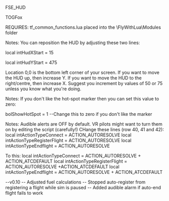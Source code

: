 FSE_HUD

TOGFox

REQUIRES: tf_common_functions.lua placed into the \FlyWithLua\Modules folder

Notes: You can reposition the HUD by adjusting these two lines:

local intHudXStart = 15

local intHudYStart = 475

Location 0,0 is the bottom left corner of your screen. If you want to move the HUD up, then increase Y. If you want to move the HUD to the right/centre, then increase X. Suggest you increment by values of 50 or 75 unless you know what you're doing.

Notes: If you don't like the hot-spot marker then you can set this value to zero:

bolShowHotSpot = 1	--Change this to zero if you don't like the marker

Notes: Audible alerts are OFF by default. VR pilots might want to turn them on by editing the script (carefully!)
CHange these lines (row 40, 41 and 42):
local intActionTypeConnect = ACTION_AUTORESOLVE
local intActionTypeRegisterFlight = ACTION_AUTORESOLVE
local intActionTypeEndflight = ACTION_AUTORESOLVE

To this:
local intActionTypeConnect = ACTION_AUTORESOLVE + ACTION_ATCDEFAULT
local intActionTypeRegisterFlight = ACTION_AUTORESOLVE +ACTION_ATCDEFAULT
local intActionTypeEndflight = ACTION_AUTORESOLVE + ACTION_ATCDEFAULT

--v0.10
--		Adjusted fuel calculations
--		Stopped auto-register from registering a flight while sim is paused
--		Added audible alarm if auto-end flight fails to work
